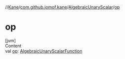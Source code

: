 //[Kane](../../index.md)/[com.github.jomof.kane](../index.md)/[AlgebraicUnaryScalar](index.md)/[op](op.md)



# op  
[jvm]  
Content  
val [op](op.md): [AlgebraicUnaryScalarFunction](../../com.github.jomof.kane.impl.functions/-algebraic-unary-scalar-function/index.md)  



